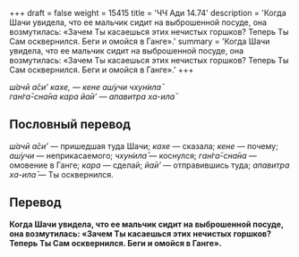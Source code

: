 +++
draft = false
weight = 15415
title = 'ЧЧ Ади 14.74'
description = 'Когда Шачи увидела, что ее мальчик сидит на выброшенной посуде, она возмутилась: «Зачем Ты касаешься этих нечистых горшков? Теперь Ты Сам осквернился. Беги и омойся в Ганге».'
summary = 'Когда Шачи увидела, что ее мальчик сидит на выброшенной посуде, она возмутилась: «Зачем Ты касаешься этих нечистых горшков? Теперь Ты Сам осквернился. Беги и омойся в Ганге».'
+++

_ш́ачӣ а̄си’ кахе, — кене аш́учи чхун̇ила̄  
ган̇га̄-сна̄на кара йа̄и’ — апавитра ха-ила̄_

## Пословный перевод

_ш́ачӣ_ _а̄си’_ — пришедшая туда Шачи; _кахе_ — сказала; _кене_ — почему; _аш́учи_ — неприкасаемого; _чхун̇ила̄_ — коснулся; _ган̇га̄_\-_сна̄на_ — омовение в Ганге; _кара_ — сделай; _йа̄и’_ — отправившись туда; _апавитра_ _ха_\-_ила̄_ — Ты осквернился.

## Перевод

**Когда Шачи увидела, что ее мальчик сидит на выброшенной посуде, она возмутилась: «Зачем Ты касаешься этих нечистых горшков? Теперь Ты Сам осквернился. Беги и омойся в Ганге».**
